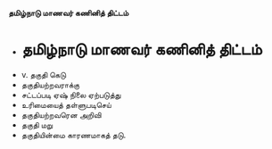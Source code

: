 **தமிழ்நாடு மாணவர் கணினித் திட்டம்**
- # தமிழ்நாடு மாணவர் கணினித் திட்டம்
- v. தகுதி கெடு
- தகுதியற்றவராக்கு
- சட்டப்படி ஏஷ் நிலை ஏற்படுத்து
- உரிமையைத் தள்ளுபடிசெய்
- தகுதியற்றவரென அறிவி
- தகுதி மறு
- தகுதியின்மை காரணமாகத் தடு.

